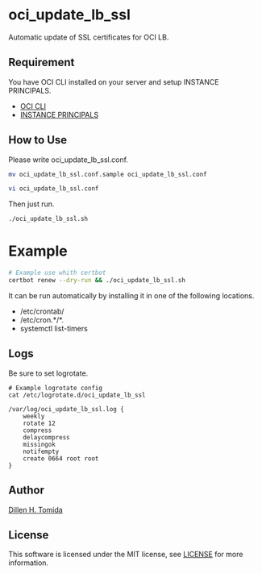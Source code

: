 # oci_update_lb_ssl
Automatic update of SSL certificates for OCI LB.

## Requirement
You have OCI CLI installed on your server and setup INSTANCE PRINCIPALS.
- [OCI CLI](https://docs.oracle.com/en-us/iaas/Content/API/SDKDocs/cliinstall.htm)
- [INSTANCE PRINCIPALS](https://docs.oracle.com/en-us/iaas/Content/Identity/Tasks/callingservicesfrominstances.htm)

## How to Use
Please write oci_update_lb_ssl.conf.

```sh
mv oci_update_lb_ssl.conf.sample oci_update_lb_ssl.conf

vi oci_update_lb_ssl.conf

```

Then just run.

```sh
./oci_update_lb_ssl.sh

```

# Example
```sh
# Example use whith certbot
certbot renew --dry-run && ./oci_update_lb_ssl.sh

```

It can be run automatically by installing it in one of the following locations.

- /etc/crontab/
- /etc/cron.\*/*.
- systemctl list-timers



## Logs
Be sure to set logrotate.

```shell
# Example logrotate config
cat /etc/logrotate.d/oci_update_lb_ssl

/var/log/oci_update_lb_ssl.log {
    weekly
    rotate 12
    compress
    delaycompress
    missingok
    notifempty
    create 0664 root root
}

```

## Author
[Dillen H. Tomida](https://twitter.com/t0mihir0)

## License
This software is licensed under the MIT license, see [LICENSE](./LICENSE) for more information.